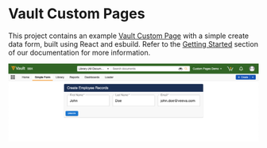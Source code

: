 # Vault Custom Pages

This project contains an example [Vault Custom Page](https://developer.veevavault.com/custompages/) with a simple create
data form, built using React and esbuild. Refer to the [Getting Started](https://developer.veevavault.com/custompages/#getting-started)
section of our documentation for more information.

![simple-form.png](simple-form.png)